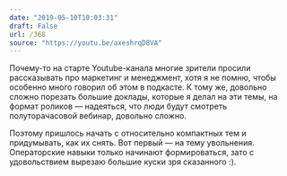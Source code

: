 ```yaml
---
date: "2019-05-10T10:03:31"
draft: False
url: /368
source: "https://youtu.be/axeshrqD8VA"
---
```


Почему-то на старте Youtube-канала многие зрители просили рассказывать про маркетинг и менеджмент, хотя я не помню, чтобы особенно много говорил об этом в подкасте. К тому же, довольно сложно порезать большие доклады, которые я делал на эти темы, на формат роликов — надеяться, что люди будут смотреть полуторачасовой вебинар, довольно сложно.

Поэтому пришлось начать с относительно компактных тем и придумывать, как их снять. Вот первый — на тему увольнения. Операторские навыки только начинают формироваться, зато с удовольствием вырезаю большие куски зря сказанного :).
